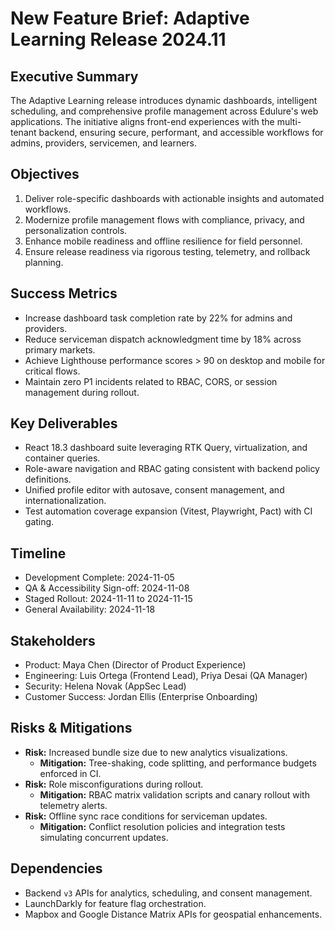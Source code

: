 # New Feature Brief: Adaptive Learning Release 2024.11

## Executive Summary
The Adaptive Learning release introduces dynamic dashboards, intelligent scheduling, and comprehensive profile management across Edulure's web applications. The initiative aligns front-end experiences with the multi-tenant backend, ensuring secure, performant, and accessible workflows for admins, providers, servicemen, and learners.

## Objectives
1. Deliver role-specific dashboards with actionable insights and automated workflows.
2. Modernize profile management flows with compliance, privacy, and personalization controls.
3. Enhance mobile readiness and offline resilience for field personnel.
4. Ensure release readiness via rigorous testing, telemetry, and rollback planning.

## Success Metrics
- Increase dashboard task completion rate by 22% for admins and providers.
- Reduce serviceman dispatch acknowledgment time by 18% across primary markets.
- Achieve Lighthouse performance scores > 90 on desktop and mobile for critical flows.
- Maintain zero P1 incidents related to RBAC, CORS, or session management during rollout.

## Key Deliverables
- React 18.3 dashboard suite leveraging RTK Query, virtualization, and container queries.
- Role-aware navigation and RBAC gating consistent with backend policy definitions.
- Unified profile editor with autosave, consent management, and internationalization.
- Test automation coverage expansion (Vitest, Playwright, Pact) with CI gating.

## Timeline
- Development Complete: 2024-11-05
- QA & Accessibility Sign-off: 2024-11-08
- Staged Rollout: 2024-11-11 to 2024-11-15
- General Availability: 2024-11-18

## Stakeholders
- Product: Maya Chen (Director of Product Experience)
- Engineering: Luis Ortega (Frontend Lead), Priya Desai (QA Manager)
- Security: Helena Novak (AppSec Lead)
- Customer Success: Jordan Ellis (Enterprise Onboarding)

## Risks & Mitigations
- **Risk:** Increased bundle size due to new analytics visualizations.
  - **Mitigation:** Tree-shaking, code splitting, and performance budgets enforced in CI.
- **Risk:** Role misconfigurations during rollout.
  - **Mitigation:** RBAC matrix validation scripts and canary rollout with telemetry alerts.
- **Risk:** Offline sync race conditions for serviceman updates.
  - **Mitigation:** Conflict resolution policies and integration tests simulating concurrent updates.

## Dependencies
- Backend `v3` APIs for analytics, scheduling, and consent management.
- LaunchDarkly for feature flag orchestration.
- Mapbox and Google Distance Matrix APIs for geospatial enhancements.

